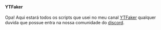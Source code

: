 #### YTFaker
Opa! Aqui estará todos os scripts que usei no meu canal [YTFaker](https://www.youtube.com/channel/UClo3KdaJahhrMuxRRcKPqlw/) qualquer duvida que possue entra na nossa comunidade do [discord](https://discord.gg/n59Dw5FdHA). 
